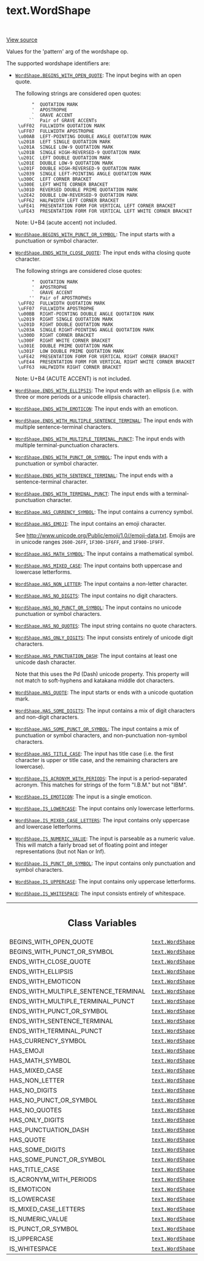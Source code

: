 <div itemscope itemtype="http://developers.google.com/ReferenceObject">
<meta itemprop="name" content="text.WordShape" />
<meta itemprop="path" content="Stable" />
<meta itemprop="property" content="BEGINS_WITH_OPEN_QUOTE"/>
<meta itemprop="property" content="BEGINS_WITH_PUNCT_OR_SYMBOL"/>
<meta itemprop="property" content="ENDS_WITH_CLOSE_QUOTE"/>
<meta itemprop="property" content="ENDS_WITH_ELLIPSIS"/>
<meta itemprop="property" content="ENDS_WITH_EMOTICON"/>
<meta itemprop="property" content="ENDS_WITH_MULTIPLE_SENTENCE_TERMINAL"/>
<meta itemprop="property" content="ENDS_WITH_MULTIPLE_TERMINAL_PUNCT"/>
<meta itemprop="property" content="ENDS_WITH_PUNCT_OR_SYMBOL"/>
<meta itemprop="property" content="ENDS_WITH_SENTENCE_TERMINAL"/>
<meta itemprop="property" content="ENDS_WITH_TERMINAL_PUNCT"/>
<meta itemprop="property" content="HAS_CURRENCY_SYMBOL"/>
<meta itemprop="property" content="HAS_EMOJI"/>
<meta itemprop="property" content="HAS_MATH_SYMBOL"/>
<meta itemprop="property" content="HAS_MIXED_CASE"/>
<meta itemprop="property" content="HAS_NON_LETTER"/>
<meta itemprop="property" content="HAS_NO_DIGITS"/>
<meta itemprop="property" content="HAS_NO_PUNCT_OR_SYMBOL"/>
<meta itemprop="property" content="HAS_NO_QUOTES"/>
<meta itemprop="property" content="HAS_ONLY_DIGITS"/>
<meta itemprop="property" content="HAS_PUNCTUATION_DASH"/>
<meta itemprop="property" content="HAS_QUOTE"/>
<meta itemprop="property" content="HAS_SOME_DIGITS"/>
<meta itemprop="property" content="HAS_SOME_PUNCT_OR_SYMBOL"/>
<meta itemprop="property" content="HAS_TITLE_CASE"/>
<meta itemprop="property" content="IS_ACRONYM_WITH_PERIODS"/>
<meta itemprop="property" content="IS_EMOTICON"/>
<meta itemprop="property" content="IS_LOWERCASE"/>
<meta itemprop="property" content="IS_MIXED_CASE_LETTERS"/>
<meta itemprop="property" content="IS_NUMERIC_VALUE"/>
<meta itemprop="property" content="IS_PUNCT_OR_SYMBOL"/>
<meta itemprop="property" content="IS_UPPERCASE"/>
<meta itemprop="property" content="IS_WHITESPACE"/>
</div>

# text.WordShape

<!-- Insert buttons and diff -->

<table class="tfo-notebook-buttons tfo-api" align="left">

</table>

<a target="_blank" href="https://github.com/tensorflow/text/tree/master/tensorflow_text/python/ops/wordshape_ops.py">View
source</a>

Values for the 'pattern' arg of the wordshape op.

<!-- Placeholder for "Used in" -->

The supported wordshape identifiers are:

*   <a href="../text/WordShape_cls.md#BEGINS_WITH_OPEN_QUOTE"><code>WordShape.BEGINS_WITH_OPEN_QUOTE</code></a>:
    The input begins with an open quote.

    The following strings are considered open quotes:

    ```
          "  QUOTATION MARK
          '  APOSTROPHE
          `  GRAVE ACCENT
         ``  Pair of GRAVE ACCENTs
     \uFF02  FULLWIDTH QUOTATION MARK
     \uFF07  FULLWIDTH APOSTROPHE
     \u00AB  LEFT-POINTING DOUBLE ANGLE QUOTATION MARK
     \u2018  LEFT SINGLE QUOTATION MARK
     \u201A  SINGLE LOW-9 QUOTATION MARK
     \u201B  SINGLE HIGH-REVERSED-9 QUOTATION MARK
     \u201C  LEFT DOUBLE QUOTATION MARK
     \u201E  DOUBLE LOW-9 QUOTATION MARK
     \u201F  DOUBLE HIGH-REVERSED-9 QUOTATION MARK
     \u2039  SINGLE LEFT-POINTING ANGLE QUOTATION MARK
     \u300C  LEFT CORNER BRACKET
     \u300E  LEFT WHITE CORNER BRACKET
     \u301D  REVERSED DOUBLE PRIME QUOTATION MARK
     \u2E42  DOUBLE LOW-REVERSED-9 QUOTATION MARK
     \uFF62  HALFWIDTH LEFT CORNER BRACKET
     \uFE41  PRESENTATION FORM FOR VERTICAL LEFT CORNER BRACKET
     \uFE43  PRESENTATION FORM FOR VERTICAL LEFT WHITE CORNER BRACKET
    ```

    Note: U+B4 (acute accent) not included.

*   <a href="../text/WordShape_cls.md#BEGINS_WITH_PUNCT_OR_SYMBOL"><code>WordShape.BEGINS_WITH_PUNCT_OR_SYMBOL</code></a>:
    The input starts with a punctuation or symbol character.

*   <a href="../text/WordShape_cls.md#ENDS_WITH_CLOSE_QUOTE"><code>WordShape.ENDS_WITH_CLOSE_QUOTE</code></a>:
    The input ends witha closing quote character.

    The following strings are considered close quotes:

    ```
          "  QUOTATION MARK
          '  APOSTROPHE
          `  GRAVE ACCENT
         ''  Pair of APOSTROPHEs
     \uFF02  FULLWIDTH QUOTATION MARK
     \uFF07  FULLWIDTH APOSTROPHE
     \u00BB  RIGHT-POINTING DOUBLE ANGLE QUOTATION MARK
     \u2019  RIGHT SINGLE QUOTATION MARK
     \u201D  RIGHT DOUBLE QUOTATION MARK
     \u203A  SINGLE RIGHT-POINTING ANGLE QUOTATION MARK
     \u300D  RIGHT CORNER BRACKET
     \u300F  RIGHT WHITE CORNER BRACKET
     \u301E  DOUBLE PRIME QUOTATION MARK
     \u301F  LOW DOUBLE PRIME QUOTATION MARK
     \uFE42  PRESENTATION FORM FOR VERTICAL RIGHT CORNER BRACKET
     \uFE44  PRESENTATION FORM FOR VERTICAL RIGHT WHITE CORNER BRACKET
     \uFF63  HALFWIDTH RIGHT CORNER BRACKET
    ```

    Note: U+B4 (ACUTE ACCENT) is not included.

*   <a href="../text/WordShape_cls.md#ENDS_WITH_ELLIPSIS"><code>WordShape.ENDS_WITH_ELLIPSIS</code></a>:
    The input ends with an ellipsis (i.e. with three or more periods or a
    unicode ellipsis character).

*   <a href="../text/WordShape_cls.md#ENDS_WITH_EMOTICON"><code>WordShape.ENDS_WITH_EMOTICON</code></a>:
    The input ends with an emoticon.

*   <a href="../text/WordShape_cls.md#ENDS_WITH_MULTIPLE_SENTENCE_TERMINAL"><code>WordShape.ENDS_WITH_MULTIPLE_SENTENCE_TERMINAL</code></a>:
    The input ends with multiple sentence-terminal characters.

*   <a href="../text/WordShape_cls.md#ENDS_WITH_MULTIPLE_TERMINAL_PUNCT"><code>WordShape.ENDS_WITH_MULTIPLE_TERMINAL_PUNCT</code></a>:
    The input ends with multiple terminal-punctuation characters.

*   <a href="../text/WordShape_cls.md#ENDS_WITH_PUNCT_OR_SYMBOL"><code>WordShape.ENDS_WITH_PUNCT_OR_SYMBOL</code></a>:
    The input ends with a punctuation or symbol character.

*   <a href="../text/WordShape_cls.md#ENDS_WITH_SENTENCE_TERMINAL"><code>WordShape.ENDS_WITH_SENTENCE_TERMINAL</code></a>:
    The input ends with a sentence-terminal character.

*   <a href="../text/WordShape_cls.md#ENDS_WITH_TERMINAL_PUNCT"><code>WordShape.ENDS_WITH_TERMINAL_PUNCT</code></a>:
    The input ends with a terminal-punctuation character.

*   <a href="../text/WordShape_cls.md#HAS_CURRENCY_SYMBOL"><code>WordShape.HAS_CURRENCY_SYMBOL</code></a>:
    The input contains a currency symbol.

*   <a href="../text/WordShape_cls.md#HAS_EMOJI"><code>WordShape.HAS_EMOJI</code></a>:
    The input contains an emoji character.

    See http://www.unicode.org/Public/emoji/1.0//emoji-data.txt. Emojis are in
    unicode ranges `2600-26FF`, `1F300-1F6FF`, and `1F900-1F9FF`.

*   <a href="../text/WordShape_cls.md#HAS_MATH_SYMBOL"><code>WordShape.HAS_MATH_SYMBOL</code></a>:
    The input contains a mathematical symbol.

*   <a href="../text/WordShape_cls.md#HAS_MIXED_CASE"><code>WordShape.HAS_MIXED_CASE</code></a>:
    The input contains both uppercase and lowercase letterforms.

*   <a href="../text/WordShape_cls.md#HAS_NON_LETTER"><code>WordShape.HAS_NON_LETTER</code></a>:
    The input contains a non-letter character.

*   <a href="../text/WordShape_cls.md#HAS_NO_DIGITS"><code>WordShape.HAS_NO_DIGITS</code></a>:
    The input contains no digit characters.

*   <a href="../text/WordShape_cls.md#HAS_NO_PUNCT_OR_SYMBOL"><code>WordShape.HAS_NO_PUNCT_OR_SYMBOL</code></a>:
    The input contains no unicode punctuation or symbol characters.

*   <a href="../text/WordShape_cls.md#HAS_NO_QUOTES"><code>WordShape.HAS_NO_QUOTES</code></a>:
    The input string contains no quote characters.

*   <a href="../text/WordShape_cls.md#HAS_ONLY_DIGITS"><code>WordShape.HAS_ONLY_DIGITS</code></a>:
    The input consists entirely of unicode digit characters.

*   <a href="../text/WordShape_cls.md#HAS_PUNCTUATION_DASH"><code>WordShape.HAS_PUNCTUATION_DASH</code></a>:
    The input contains at least one unicode dash character.

    Note that this uses the Pd (Dash) unicode property. This property will not
    match to soft-hyphens and katakana middle dot characters.

*   <a href="../text/WordShape_cls.md#HAS_QUOTE"><code>WordShape.HAS_QUOTE</code></a>:
    The input starts or ends with a unicode quotation mark.

*   <a href="../text/WordShape_cls.md#HAS_SOME_DIGITS"><code>WordShape.HAS_SOME_DIGITS</code></a>:
    The input contains a mix of digit characters and non-digit characters.

*   <a href="../text/WordShape_cls.md#HAS_SOME_PUNCT_OR_SYMBOL"><code>WordShape.HAS_SOME_PUNCT_OR_SYMBOL</code></a>:
    The input contains a mix of punctuation or symbol characters, and
    non-punctuation non-symbol characters.

*   <a href="../text/WordShape_cls.md#HAS_TITLE_CASE"><code>WordShape.HAS_TITLE_CASE</code></a>:
    The input has title case (i.e. the first character is upper or title case,
    and the remaining characters are lowercase).

*   <a href="../text/WordShape_cls.md#IS_ACRONYM_WITH_PERIODS"><code>WordShape.IS_ACRONYM_WITH_PERIODS</code></a>:
    The input is a period-separated acronym. This matches for strings of the
    form "I.B.M." but not "IBM".

*   <a href="../text/WordShape_cls.md#IS_EMOTICON"><code>WordShape.IS_EMOTICON</code></a>:
    The input is a single emoticon.

*   <a href="../text/WordShape_cls.md#IS_LOWERCASE"><code>WordShape.IS_LOWERCASE</code></a>:
    The input contains only lowercase letterforms.

*   <a href="../text/WordShape_cls.md#IS_MIXED_CASE_LETTERS"><code>WordShape.IS_MIXED_CASE_LETTERS</code></a>:
    The input contains only uppercase and lowercase letterforms.

*   <a href="../text/WordShape_cls.md#IS_NUMERIC_VALUE"><code>WordShape.IS_NUMERIC_VALUE</code></a>:
    The input is parseable as a numeric value. This will match a fairly broad
    set of floating point and integer representations (but not Nan or Inf).

*   <a href="../text/WordShape_cls.md#IS_PUNCT_OR_SYMBOL"><code>WordShape.IS_PUNCT_OR_SYMBOL</code></a>:
    The input contains only punctuation and symbol characters.

*   <a href="../text/WordShape_cls.md#IS_UPPERCASE"><code>WordShape.IS_UPPERCASE</code></a>:
    The input contains only uppercase letterforms.

*   <a href="../text/WordShape_cls.md#IS_WHITESPACE"><code>WordShape.IS_WHITESPACE</code></a>:
    The input consists entirely of whitespace.

<!-- Tabular view -->
 <table class="responsive fixed orange">
<colgroup><col width="214px"><col></colgroup>
<tr><th colspan="2"><h2 class="add-link">Class Variables</h2></th></tr>

<tr>
<td>
BEGINS_WITH_OPEN_QUOTE<a id="BEGINS_WITH_OPEN_QUOTE"></a>
</td>
<td>
<a href="../text/WordShape_cls.md"><code>text.WordShape</code></a>
</td>
</tr><tr>
<td>
BEGINS_WITH_PUNCT_OR_SYMBOL<a id="BEGINS_WITH_PUNCT_OR_SYMBOL"></a>
</td>
<td>
<a href="../text/WordShape_cls.md"><code>text.WordShape</code></a>
</td>
</tr><tr>
<td>
ENDS_WITH_CLOSE_QUOTE<a id="ENDS_WITH_CLOSE_QUOTE"></a>
</td>
<td>
<a href="../text/WordShape_cls.md"><code>text.WordShape</code></a>
</td>
</tr><tr>
<td>
ENDS_WITH_ELLIPSIS<a id="ENDS_WITH_ELLIPSIS"></a>
</td>
<td>
<a href="../text/WordShape_cls.md"><code>text.WordShape</code></a>
</td>
</tr><tr>
<td>
ENDS_WITH_EMOTICON<a id="ENDS_WITH_EMOTICON"></a>
</td>
<td>
<a href="../text/WordShape_cls.md"><code>text.WordShape</code></a>
</td>
</tr><tr>
<td>
ENDS_WITH_MULTIPLE_SENTENCE_TERMINAL<a id="ENDS_WITH_MULTIPLE_SENTENCE_TERMINAL"></a>
</td>
<td>
<a href="../text/WordShape_cls.md"><code>text.WordShape</code></a>
</td>
</tr><tr>
<td>
ENDS_WITH_MULTIPLE_TERMINAL_PUNCT<a id="ENDS_WITH_MULTIPLE_TERMINAL_PUNCT"></a>
</td>
<td>
<a href="../text/WordShape_cls.md"><code>text.WordShape</code></a>
</td>
</tr><tr>
<td>
ENDS_WITH_PUNCT_OR_SYMBOL<a id="ENDS_WITH_PUNCT_OR_SYMBOL"></a>
</td>
<td>
<a href="../text/WordShape_cls.md"><code>text.WordShape</code></a>
</td>
</tr><tr>
<td>
ENDS_WITH_SENTENCE_TERMINAL<a id="ENDS_WITH_SENTENCE_TERMINAL"></a>
</td>
<td>
<a href="../text/WordShape_cls.md"><code>text.WordShape</code></a>
</td>
</tr><tr>
<td>
ENDS_WITH_TERMINAL_PUNCT<a id="ENDS_WITH_TERMINAL_PUNCT"></a>
</td>
<td>
<a href="../text/WordShape_cls.md"><code>text.WordShape</code></a>
</td>
</tr><tr>
<td>
HAS_CURRENCY_SYMBOL<a id="HAS_CURRENCY_SYMBOL"></a>
</td>
<td>
<a href="../text/WordShape_cls.md"><code>text.WordShape</code></a>
</td>
</tr><tr>
<td>
HAS_EMOJI<a id="HAS_EMOJI"></a>
</td>
<td>
<a href="../text/WordShape_cls.md"><code>text.WordShape</code></a>
</td>
</tr><tr>
<td>
HAS_MATH_SYMBOL<a id="HAS_MATH_SYMBOL"></a>
</td>
<td>
<a href="../text/WordShape_cls.md"><code>text.WordShape</code></a>
</td>
</tr><tr>
<td>
HAS_MIXED_CASE<a id="HAS_MIXED_CASE"></a>
</td>
<td>
<a href="../text/WordShape_cls.md"><code>text.WordShape</code></a>
</td>
</tr><tr>
<td>
HAS_NON_LETTER<a id="HAS_NON_LETTER"></a>
</td>
<td>
<a href="../text/WordShape_cls.md"><code>text.WordShape</code></a>
</td>
</tr><tr>
<td>
HAS_NO_DIGITS<a id="HAS_NO_DIGITS"></a>
</td>
<td>
<a href="../text/WordShape_cls.md"><code>text.WordShape</code></a>
</td>
</tr><tr>
<td>
HAS_NO_PUNCT_OR_SYMBOL<a id="HAS_NO_PUNCT_OR_SYMBOL"></a>
</td>
<td>
<a href="../text/WordShape_cls.md"><code>text.WordShape</code></a>
</td>
</tr><tr>
<td>
HAS_NO_QUOTES<a id="HAS_NO_QUOTES"></a>
</td>
<td>
<a href="../text/WordShape_cls.md"><code>text.WordShape</code></a>
</td>
</tr><tr>
<td>
HAS_ONLY_DIGITS<a id="HAS_ONLY_DIGITS"></a>
</td>
<td>
<a href="../text/WordShape_cls.md"><code>text.WordShape</code></a>
</td>
</tr><tr>
<td>
HAS_PUNCTUATION_DASH<a id="HAS_PUNCTUATION_DASH"></a>
</td>
<td>
<a href="../text/WordShape_cls.md"><code>text.WordShape</code></a>
</td>
</tr><tr>
<td>
HAS_QUOTE<a id="HAS_QUOTE"></a>
</td>
<td>
<a href="../text/WordShape_cls.md"><code>text.WordShape</code></a>
</td>
</tr><tr>
<td>
HAS_SOME_DIGITS<a id="HAS_SOME_DIGITS"></a>
</td>
<td>
<a href="../text/WordShape_cls.md"><code>text.WordShape</code></a>
</td>
</tr><tr>
<td>
HAS_SOME_PUNCT_OR_SYMBOL<a id="HAS_SOME_PUNCT_OR_SYMBOL"></a>
</td>
<td>
<a href="../text/WordShape_cls.md"><code>text.WordShape</code></a>
</td>
</tr><tr>
<td>
HAS_TITLE_CASE<a id="HAS_TITLE_CASE"></a>
</td>
<td>
<a href="../text/WordShape_cls.md"><code>text.WordShape</code></a>
</td>
</tr><tr>
<td>
IS_ACRONYM_WITH_PERIODS<a id="IS_ACRONYM_WITH_PERIODS"></a>
</td>
<td>
<a href="../text/WordShape_cls.md"><code>text.WordShape</code></a>
</td>
</tr><tr>
<td>
IS_EMOTICON<a id="IS_EMOTICON"></a>
</td>
<td>
<a href="../text/WordShape_cls.md"><code>text.WordShape</code></a>
</td>
</tr><tr>
<td>
IS_LOWERCASE<a id="IS_LOWERCASE"></a>
</td>
<td>
<a href="../text/WordShape_cls.md"><code>text.WordShape</code></a>
</td>
</tr><tr>
<td>
IS_MIXED_CASE_LETTERS<a id="IS_MIXED_CASE_LETTERS"></a>
</td>
<td>
<a href="../text/WordShape_cls.md"><code>text.WordShape</code></a>
</td>
</tr><tr>
<td>
IS_NUMERIC_VALUE<a id="IS_NUMERIC_VALUE"></a>
</td>
<td>
<a href="../text/WordShape_cls.md"><code>text.WordShape</code></a>
</td>
</tr><tr>
<td>
IS_PUNCT_OR_SYMBOL<a id="IS_PUNCT_OR_SYMBOL"></a>
</td>
<td>
<a href="../text/WordShape_cls.md"><code>text.WordShape</code></a>
</td>
</tr><tr>
<td>
IS_UPPERCASE<a id="IS_UPPERCASE"></a>
</td>
<td>
<a href="../text/WordShape_cls.md"><code>text.WordShape</code></a>
</td>
</tr><tr>
<td>
IS_WHITESPACE<a id="IS_WHITESPACE"></a>
</td>
<td>
<a href="../text/WordShape_cls.md"><code>text.WordShape</code></a>
</td>
</tr>
</table>
